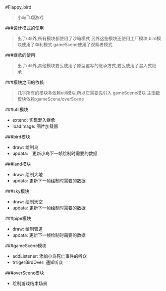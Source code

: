 #Flappy_bird
>小鸟飞翔游戏

###设计模式的使用
>出了util外,所有模块都使用了沙箱模式
另外这些模块还使用工厂模块
bird模块使用了单利模式
gameScene使用了观察者模式

###继承的使用
>出了util外,其他模块要么使用了原型覆写的继承方式,要么使用了混入式继承.

###模块之间的依赖
>几乎所有的模块多依赖util模块,所以它需要先引入
gameScene模块
主函数模块依赖:gameScene/overScene

###util模块
- extend: 实现混入继承
- loadImage: 图片加载器

###bird模块
- draw: 绘制鸟
- updata:　更新小鸟下一帧绘制时需要的数据

###land模块
- draw: 绘制大地
- updata: 更新下一帧绘制时需要的数据

###sky模块
- draw: 绘制天空
- updata: 更新下一帧绘制时需要的数据

###pipe模块
- draw: 绘制管道
- updata: 更新下一帧绘制时需要的数据

###gameScene模块
- addListener: 添加小鸟死亡事件的听众
- trrigerBirdOver: 通知听众

###overScene模块
- 绘制游戏结束场景













